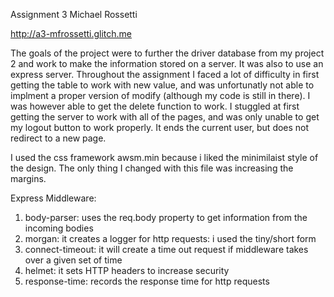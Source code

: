 Assignment 3
Michael Rossetti

http://a3-mfrossetti.glitch.me

The goals of the project were to further the driver database from my project 2
and work to make the information stored on a server. It was also to use
an express server. Throughout the assignment I faced a lot of difficulty in first
getting the table to work with new value, and was unfortunatly not able to
implment a proper version of modify (although my code is still in there). I was
however able to get the delete function to work. I stuggled at first getting the server
to work with all of the pages, and was only unable to get my logout button
to work properly. It ends the current user, but does not redirect to a new page.

I used the css framework awsm.min because i liked the minimilaist style of the design.
The only thing I changed with this file was increasing the margins.

Express Middleware:

1. body-parser: uses the req.body property to get information from the incoming bodies
2. morgan: it creates a logger for http requests: i used the tiny/short form
3. connect-timeout: it will create a time out request if middleware takes over a given set of time
4. helmet: it sets HTTP headers to increase security
5. response-time: records the response time for http requests
